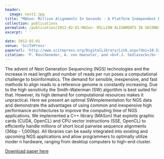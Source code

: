 ```yaml
---
header:
  image: test2.jpg
title: "MASon: Million Alignments In Seconds - A Platform Independent Pairwise Sequence Alignment Library for Next Generation Sequencing Data"
collection: publications
permalink: /publication/2012-02-01-MASon- MILLION ALIGNMENTS IN SECONDS - A Platform Independent Pairwise Sequence Alignment Library for Next Generation Sequencing Data
excerpt: ' '

date: 2012-02-01
venue: 'SciTePress'
paperurl: 'http://www.scitepress.org/DigitalLibrary/Link.aspx?doi=10.5220/0003775701950201'
citation: 'P. Rescheneder, A. von Haeseler, and <b>F.J. Sedlazeck</b> (2012). &quot;MASon: Million Alignments In Seconds - A Platform Independent Pairwise Sequence Alignment Library for Next Generation Sequencing Data.&quot; <i>Proceedings of the International Conference on Bioinformatics Models, Methods and Algorithms (BIOINFORMATICS 2012)</i>. 195-201.'
---
```


The advent of Next Generation Sequencing (NGS) technologies and the increase in read length and number of reads per run poses a computational challenge to bioinformatics. The demand for sensible, inexpensive, and fast methods to align reads to a reference genome is constantly increasing. Due to the high sensitivity the Smith-Waterman (SW) algorithm is best suited for that. However, its high demand for computational resources makes it unpractical. Here we present an optimal SWimplementation for NGS data and demonstrate the advantages of using common and inexpensive high performance architectures to improve the computing time of NGS applications. We implemented a C++ library (MASon) that exploits graphic cards (CUDA, OpenCL) and CPU vector instructions (SSE, OpenCL) to efficiently handle millions of short local pairwise sequence alignments (36bp - 1,000bp). All libraries can be easily integrated into existing and upcoming NGS applications and allow programmers to optimally utilize moder n hardware, ranging from desktop computers to high-end cluster.

[Download paper here](http://www.scitepress.org/DigitalLibrary/Link.aspx?doi=10.5220/0003775701950201)

